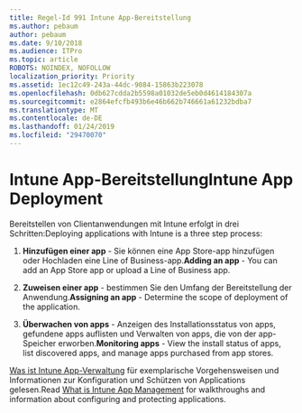 ```yaml
---
title: Regel-Id 991 Intune App-Bereitstellung
ms.author: pebaum
author: pebaum
ms.date: 9/10/2018
ms.audience: ITPro
ms.topic: article
ROBOTS: NOINDEX, NOFOLLOW
localization_priority: Priority
ms.assetid: 1ec12c49-243a-44dc-9084-15863b223078
ms.openlocfilehash: 0db627cdda2b5598a01032de5eb0d4614184307a
ms.sourcegitcommit: e2864efcfb493b6e46b662b746661a61232bdba7
ms.translationtype: MT
ms.contentlocale: de-DE
ms.lasthandoff: 01/24/2019
ms.locfileid: "29470070"
---
```

# <a name="intune-app-deployment"></a><span data-ttu-id="361d7-102">Intune App-Bereitstellung</span><span class="sxs-lookup"><span data-stu-id="361d7-102">Intune App Deployment</span></span>

<span data-ttu-id="361d7-103">Bereitstellen von Clientanwendungen mit Intune erfolgt in drei Schritten:</span><span class="sxs-lookup"><span data-stu-id="361d7-103">Deploying applications with Intune is a three step process:</span></span>
  
1. <span data-ttu-id="361d7-104">**Hinzufügen einer app** - Sie können eine App Store-app hinzufügen oder Hochladen eine Line of Business-app.</span><span class="sxs-lookup"><span data-stu-id="361d7-104">**Adding an app** - You can add an App Store app or upload a Line of Business app.</span></span> 
    
2. <span data-ttu-id="361d7-105">**Zuweisen einer app** - bestimmen Sie den Umfang der Bereitstellung der Anwendung.</span><span class="sxs-lookup"><span data-stu-id="361d7-105">**Assigning an app** - Determine the scope of deployment of the application.</span></span> 
    
3. <span data-ttu-id="361d7-106">**Überwachen von apps** - Anzeigen des Installationsstatus von apps, gefundene apps auflisten und Verwalten von apps, die von der app-Speicher erworben.</span><span class="sxs-lookup"><span data-stu-id="361d7-106">**Monitoring apps** - View the install status of apps, list discovered apps, and manage apps purchased from app stores.</span></span> 
    
<span data-ttu-id="361d7-107">[Was ist Intune App-Verwaltung](https://docs.microsoft.com/intune/app-management) für exemplarische Vorgehensweisen und Informationen zur Konfiguration und Schützen von Applications gelesen.</span><span class="sxs-lookup"><span data-stu-id="361d7-107">Read [What is Intune App Management](https://docs.microsoft.com/intune/app-management) for walkthroughs and information about configuring and protecting applications.</span></span> 
  


